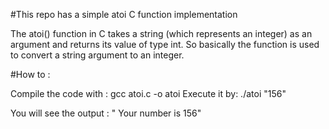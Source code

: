 #This repo has a simple atoi C function implementation

The atoi() function in C takes a string (which represents an integer) as an argument
and returns its value of type int. So basically the function is used to convert a string 
argument to an integer.
 
#How to :

Compile the code with : gcc atoi.c -o atoi
Execute it by: ./atoi "156"

You will see the output : " Your number is 156"


